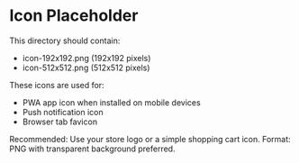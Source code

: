 # Icon Placeholder

This directory should contain:
- icon-192x192.png (192x192 pixels)
- icon-512x512.png (512x512 pixels)

These icons are used for:
- PWA app icon when installed on mobile devices
- Push notification icon
- Browser tab favicon

Recommended: Use your store logo or a simple shopping cart icon.
Format: PNG with transparent background preferred.
